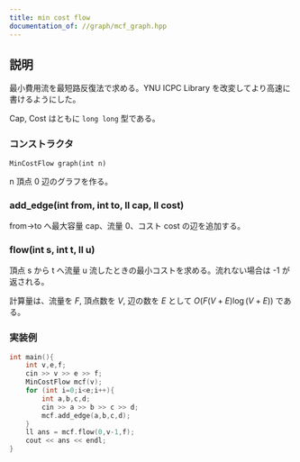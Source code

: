```yaml
---
title: min cost flow
documentation_of: //graph/mcf_graph.hpp
---
```


## 説明

最小費用流を最短路反復法で求める。YNU ICPC Library を改変してより高速に書けるようにした。

Cap, Cost はともに `long long` 型である。

### コンストラクタ

`MinCostFlow graph(int n)`

n 頂点 0 辺のグラフを作る。

### add_edge(int from, int to, ll cap, ll cost)

from→to へ最大容量 cap、流量 0、コスト cost の辺を追加する。

### flow(int s, int t, ll u)

頂点 s から t へ流量 u 流したときの最小コストを求める。流れない場合は -1 が返される。

計算量は、流量を $F$, 頂点数を $V$, 辺の数を $E$ として $O(F(V+E)\log(V+E))$ である。

### 実装例

```cpp
int main(){
	int v,e,f;
	cin >> v >> e >> f;
	MinCostFlow mcf(v);
	for (int i=0;i<e;i++){
		int a,b,c,d;
		cin >> a >> b >> c >> d;
		mcf.add_edge(a,b,c,d);
	}
	ll ans = mcf.flow(0,v-1,f);
	cout << ans << endl;
}
```